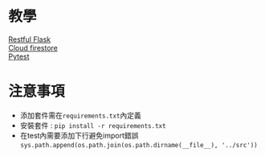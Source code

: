 # 教學
[Restful Flask](https://www.youtube.com/watch?v=GMppyAPbLYk&t=3043s&ab_channel=TechWithTim)<br/>
[Cloud firestore](https://firebase.google.com/docs/firestore/quickstart?hl=zh-cn#python)<br/>
[Pytest](https://myapollo.com.tw/zh-tw/pytest/)

# 注意事項
- 添加套件需在`requirements.txt`內定義
- 安裝套件 : `pip install -r requirements.txt`
- 在test內需要添加下行避免import錯誤<br/>
`sys.path.append(os.path.join(os.path.dirname(__file__), '../src'))`